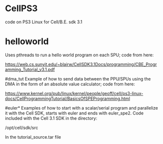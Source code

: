 # CellPS3
code on PS3 Linux for Cell/B.E. sdk 3.1

# helloworld
Uses pthreads to run a hello world program on each SPU; code from here:

  https://web.cs.sunyit.edu/~blairw/CellSDK3.1Docs/programming/CBE_Programming_Tutorial_v3.1.pdf

#dma_tut
Example of how to send data between the PPU/SPUs using the DMA in the form of an absolute value calculator;
code from here:

  https://www.kernel.org/pub/linux/kernel/people/geoff/cell/ps3-linux-docs/CellProgrammingTutorial/BasicsOfSPEProgramming.html

#euler*
Examples of how to start with a scalar/serial program and parallelize it with the Cell SDK, starts with euler and ends 
with euler_spe2. Code included with the Cell 3.1 SDK in the directory:

  /opt/cell/sdk/src
  
In the tutorial_source.tar file
